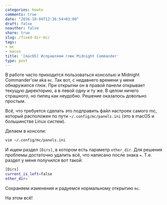 ```yaml
---
categories: howto
comments: true
date: "2016-10-04T12:36:54+03:00"
draft: false
noauthor: false
share: true
slug: /fixed-dir-mc/
tags:
- mc
- macos
title: '[macOS] Исправляем глюк Midnight Commander'
type: post
---
```


В работе часто приходится пользоваться консолью и Midnight Commander'ом aka `mc`. Так вот, с недавнего времени у меня обнаружился глюк. При открытии он в правой панели открывает текущую директорию, а в левой одну и ту же. В целом ничего страшного, но пипец как неудобно. Решение оказалось довольно простым.

Всё, что требуется сделать это подправить файл настроек самого mc, который расположен по пути `~/.config/mc/panels.ini` (это в macOS и большинстве Linux систем).

Делаем в консоли:
```bash
vim ~/.config/mc/panels.ini
```

И ищем раздел `[Dirs]`, в котором есть параметр `other_dir`. Для решения проблемы достаточно удалить всё, что написано после знака `=`. Т.е. раздел у меня получился вот такой:
```bash
[Dirs]
current_is_left=false
other_dir=
```

Сохраняем изменения и радуемся нормальному открытию `mc`.

На этом всё!

